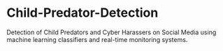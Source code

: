 # Child-Predator-Detection
Detection of Child Predators and Cyber Harassers on Social Media using machine learning classifiers and real-time monitoring systems.
